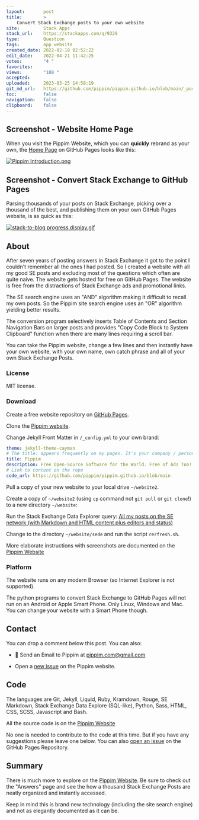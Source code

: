 ```yaml
---
layout:       post
title:        >
    Convert Stack Exchange posts to your own website
site:         Stack Apps
stack_url:    https://stackapps.com/q/9329
type:         Question
tags:         app website
created_date: 2022-02-18 02:52:22
edit_date:    2022-04-21 11:42:25
votes:        "4 "
favorites:    
views:        "188 "
accepted:     
uploaded:     2023-03-25 14:58:19
git_md_url:   https://github.com/pippim/pippim.github.io/blob/main/_posts/2022/2022-02-18-Convert-Stack-Exchange-posts-to-your-own-website.md
toc:          false
navigation:   false
clipboard:    false
---
```


<!-- thumbnail: [https://example.com/some-image.pn](https://example.com/some-image.pn)g -->
<!-- version: 1.0 -->
<!-- tag: a-tag-on-the-post -->
<!-- excerpt: Up to 200 characters of excerpt -->

## Screenshot - Website Home Page

When you visit the Pippim Website, which you can **quickly** rebrand as your own, the [Home Page](https://pippim.github.io/index.html#) on GitHub Pages looks like this:

[![Pippim Introduction.png][1]][1]


## Screenshot - Convert Stack Exchange to GitHub Pages

Parsing thousands of your posts on Stack Exchange, picking over a thousand of the best, and publishing them on your own GitHub Pages website, is as quick as this:

[![stack-to-blog progress display.gif][2]][2]

## About

After seven years of posting answers in Stack Exchange it got to the point I couldn't remember all the ones I had posted. So I created a website with all my good SE posts and excluding most of the questions which often are quite naive. The website gets hosted for free on GitHub Pages. The website is free from the distractions of Stack Exchange ads and promotional links.

The SE search engine uses an "AND" algorithm making it difficult to recall my own posts. So the Pippim site search engine uses an "OR" algorithm yielding better results.

The conversion program selectively inserts Table of Contents and Section Navigation Bars on larger posts and provides "Copy Code Block to System Clipboard" function when there are many lines requiring a scroll bar.

You can take the Pippim website, change a few lines and then instantly have your own website, with your own name, own catch phrase and all of your own Stack Exchange Posts.

### License

MIT license.

### Download

Create a free website repository on [GitHub Pages](https://docs.github.com/en/pages/quickstart).

Clone the [Pippim website](https://github.com/pippim/pippim.github.io).

Change Jekyll Front Matter in `/_config.yml` to your own brand:

``` yaml
theme: jekyll-theme-cayman
# The title: appears frequently on my pages. It's your company / personal name
title: Pippim
description: Free Open-Source Software for the World. Free of Ads Too!
# Link to content on the repo
code_url: https://github.com/pippim/pippim.github.io/blob/main
```

Pull a copy of your new website to your local drive `~/website2`.

Create a copy of `~/website2` (using `cp` command not `git pull` or `git clone`!) to a new directory `~/website`:

Run the Stack Exchange Data Explorer query: [All my posts on the SE network (with Markdown and HTML content plus editors and status)](https://data.stackexchange.com/stackoverflow/query/1529864/all-my-posts-on-the-se-network-with-markdown-and-html-content-plus-editors-and-s)

Change to the directory `~/website/sede` and run the script `rerfresh.sh`.

More elaborate instructions with screenshots are documented on the [Pippim Website](https://pippim.github.io/programs/stack.html)

### Platform

The website runs on any modern Browser (so Internet Explorer is not supported). 

The python programs to convert Stack Exchange to GitHub Pages will not run on an Android or Apple Smart Phone. Only Linux, Windows and Mac. You can change your website with a Smart Phone though.

## Contact

You can drop a comment below this post. You can also:

- 📧 Send an Email to Pippim at pippim.com@gmail.com

- Open a [new issue](https://github.com/pippim/pippim.github.io/issues) on the Pippim website.


## Code

The languages are Git, Jekyll, Liquid, Ruby, Kramdown, Rouge, SE Markdown, Stack Exchange Data Explore (SQL-like), Python, Sass, HTML, CSS, SCSS, Javascript and Bash.

All the source code is on the [Pippim Website](https://github.com/pippim/pippim.github.io)

No one is needed to contribute to the code at this time. But if you have any suggestions please leave one below. You can also [open an issue](https://github.com/pippim/pippim.github.io/issues) on the GitHub Pages Repository.


## Summary

There is much more to explore on the [Pippim Website](https://pippim.github.io/index.html). Be sure to check out the "Answers" page and see the how a thousand Stack Exchange Posts are neatly organized and instantly accessed.

Keep in mind this is brand new technology (including the site search engine) and not as elegantly documented as it can be.

  [1]: https://i.stack.imgur.com/HFx4r.png
  [2]: https://i.stack.imgur.com/2FmfX.gif
